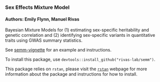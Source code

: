 
### Sex Effects Mixture Model

#### Authors: Emily Flynn, Manuel Rivas

Bayesian Mixture Models for (1) estimating sex-specific heritability and genetic correlation and (2) identifying sex-specific variants in quantitative traits using GWAS summary statistics. 

See [semm-vignette](vignettes/semm-vignette.Rmd) for an example and instructions.

To install this package, use `devtools::install_github("rivas-lab/semm")`.

This package relies on `rstan`, please visit the [`rstan`](https://mc-stan.org/rstan/) webpage for more information about the package and instructions for how to install. 
